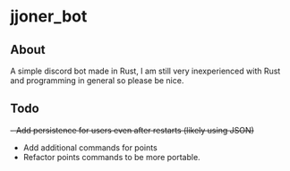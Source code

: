 # jjoner_bot
## About
A simple discord bot made in Rust, I am still very inexperienced with Rust and programming in general so please be nice.

## Todo
~~- Add persistence for users even after restarts (likely using JSON)~~
 - Add additional commands for points
 - Refactor points commands to be more portable.
